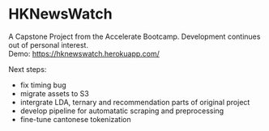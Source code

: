 # HKNewsWatch
A Capstone Project from the Accelerate Bootcamp. Development continues out of personal interest. <br>
Demo: https://hknewswatch.herokuapp.com/

Next steps:
- fix timing bug
- migrate assets to S3
- intergrate LDA, ternary and recommendation parts of original project
- develop pipeline for automatatic scraping and preprocessing
- fine-tune cantonese tokenization
